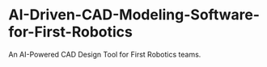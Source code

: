 # AI-Driven-CAD-Modeling-Software-for-First-Robotics
An AI-Powered CAD Design Tool for First Robotics teams.
